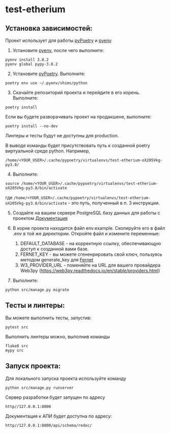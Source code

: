 # test-etherium

## Установка зависимостей:

Проект использует для работы [pyPoetry](https://python-poetry.org/docs/) и [pyenv](https://github.com/pyenv/pyenv)

1. Установите [pyenv](https://github.com/pyenv/pyenv), после чего выполните:

```
pyenv install 3.8.2
pyenv global pypy-3.8.2
```

2. Установите [pyPoetry](https://python-poetry.org/docs/). Выполните:

```
poetry env use ~/.pyenv/shims/python
```

3. Скачайте репозиторий проекта и перейдите в его корень. Выполните:

```
poetry install
```

Если вы будете разворачивать проект на продакшене, выполните:

```
poetry install --no-dev
```

Линтеры и тесты будут не доступны для production.

В выводе команды будет присутствовать путь к созданной poetry виртуальной среде
python. Например,

```
/home/<YOUR_USER>/.cache/pypoetry/virtualenvs/test-etherium-oX205Vkg-py3.8/
```

4. Выполните:

```
source /home/<YOUR_USER>/.cache/pypoetry/virtualenvs/test-etherium-oX205Vkg-py3.8/bin/activate
```

где `/home/<YOUR_USER>/.cache/pypoetry/virtualenvs/test-etherium-oX205Vkg-py3.8/bin/activate` -
это путь, полученный в п. 3 инструкции.

5. Создайте на вашем сервере PostgreSQL базу данных для работы с проектом [Документация](https://postgrespro.ru/docs/postgresql/9.6/sql-createtable)

6. В корне проекта находится файл env.example. Скопируйте его в файл .env в той же директории.
   Откройте файл и измените переменные:
    1. DEFAULT_DATABASE - на корректную ссылку, обеспечивающую доступ к созданной вами базе.
    2. FERNET_KEY - вы можете сгененрировать свой ключ, пользуясь методом generate_key для [Fernet](https://cryptography.io/en/latest/fernet/)
    3. W3_PROVIDER_URL - поменяйте на URL для вашего провайдера Web3py (https://web3py.readthedocs.io/en/stable/providers.html)

7. Выполните:

```
python src/manage.py migrate
```

## Тесты и линтеры:

Вы можете выполнить тесты, запустив:

```
pytest src
```

Выполнить линтеры можно, выполнив команды

```
flake8 src
mypy src
```

## Запуск проекта:

Для локального запуска проекта используйте команду

```
python src/manage.py runserver
```

Сервер разработки будет запущен по адресу

`http//127.0.0.1:8000`

Документация к АПИ будет доступна по адресу:

`http//127.0.0.1:8000/api/schema/redoc/`
